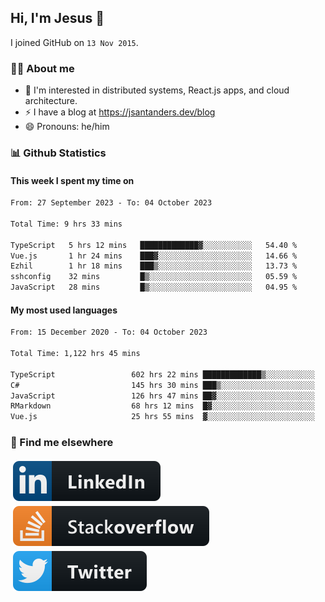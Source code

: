 ## Hi, I'm Jesus 👋

I joined GitHub on `13 Nov 2015`.

<!-- Talking about you -->

### 👨‍💻 About me

- 👦 I'm interested in distributed systems, React.js apps, and cloud architecture.
- ⚡️ I have a blog at <https://jsantanders.dev/blog>
- 😄 Pronouns: he/him

### 📊 Github Statistics

#### This week I spent my time on

<!--START_SECTION:weekly-->

```txt
From: 27 September 2023 - To: 04 October 2023

Total Time: 9 hrs 33 mins

TypeScript   5 hrs 12 mins   █████████████▓░░░░░░░░░░░   54.40 %
Vue.js       1 hr 24 mins    ███▓░░░░░░░░░░░░░░░░░░░░░   14.66 %
Ezhil        1 hr 18 mins    ███▒░░░░░░░░░░░░░░░░░░░░░   13.73 %
sshconfig    32 mins         █▒░░░░░░░░░░░░░░░░░░░░░░░   05.59 %
JavaScript   28 mins         █▒░░░░░░░░░░░░░░░░░░░░░░░   04.95 %
```

<!--END_SECTION:weekly-->

#### My most used languages

<!--START_SECTION:alltime-->

```txt
From: 15 December 2020 - To: 04 October 2023

Total Time: 1,122 hrs 45 mins

TypeScript                 602 hrs 22 mins █████████████▒░░░░░░░░░░░   53.65 %
C#                         145 hrs 30 mins ███▒░░░░░░░░░░░░░░░░░░░░░   12.96 %
JavaScript                 126 hrs 47 mins ██▓░░░░░░░░░░░░░░░░░░░░░░   11.29 %
RMarkdown                  68 hrs 12 mins  █▓░░░░░░░░░░░░░░░░░░░░░░░   06.07 %
Vue.js                     25 hrs 55 mins  ▓░░░░░░░░░░░░░░░░░░░░░░░░   02.31 %
```

<!--END_SECTION:alltime-->

### 📢 Find me elsewhere

<p>
  <a target="_blank" href="https://linkedin.com/in/jsantanders">
    <img src="https://github.com/jsantanders/jsantanders/blob/master/img/linkedin.svg" alt="LinkedIn" style="vertical-align:top; margin:4px">
  </a>
  
  <a target="_blank" href="https://stackoverflow.com/users/7318331/jesus-santander">
    <img src="https://github.com/jsantanders/jsantanders/blob/master/img/stackoverflow.svg" alt="StackOverflow" style="vertical-align:top; margin:4px">
  </a>
  
  <a target="_blank" href="http://twitter.com/jsantanders">
    <img src="https://github.com/jsantanders/jsantanders/blob/master/img/twitter.svg" alt="Twitter" style="vertical-align:top; margin:4px">
  </a>
</p>
